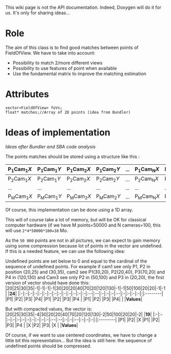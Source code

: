 This wiki page is not the API documentation. Indeed, Doxygen will do it for us. It's only for sharing ideas...

# Role #

The aim of this class is to find good matches between points of FieldOfView.
We have to take into account:
  * Possibility to match 2/more different views
  * Possibility to use features of point when available
  * Use the fundamental matrix to improve the matching estimation

# Attributes #
```
vector<FieldOfView> foVs;
float* matches;//Array of 2D points (idea from Bundler)
```

# Ideas of implementation #

_Ideas after Bundler and SBA code analysis_

The points matches should be stored using a structure like this :

|P<sub>1</sub>Cam<sub>1</sub>_X_|P<sub>1</sub>Cam<sub>1</sub>_Y_|P<sub>1</sub>Cam<sub>2</sub>_X_|P<sub>1</sub>Cam<sub>2</sub>_Y_|...|P<sub>1</sub>Cam<sub>N</sub>_X_|P<sub>1</sub>Cam<sub>N</sub>_Y_|
|:------------------------------|:------------------------------|:------------------------------|:------------------------------|:--|:------------------------------|:------------------------------|
|P<sub>2</sub>Cam<sub>1</sub>_X_|P<sub>2</sub>Cam<sub>1</sub>_Y_|P<sub>2</sub>Cam<sub>2</sub>_X_|P<sub>2</sub>Cam<sub>2</sub>_Y_|...|P<sub>2</sub>Cam<sub>N</sub>_X_|P<sub>2</sub>Cam<sub>N</sub>_Y_|
|...                            |...                            |...                            |...                            |...|...                            |...                            |
|P<sub>M</sub>Cam<sub>1</sub>_X_|P<sub>M</sub>Cam<sub>1</sub>_Y_|P<sub>M</sub>Cam<sub>2</sub>_X_|P<sub>M</sub>Cam<sub>2</sub>_Y_|...|P<sub>M</sub>Cam<sub>N</sub>_X_|P<sub>M</sub>Cam<sub>N</sub>_Y_|

Of course, this implementation can be done using a 1D array.

This will of course take a lot of memory, but will be OK for classical computer hardware (if we have M points=50000 and N cameras=100, this will use `2*4*50000*100=38` Mo.

As the `50 000` points are not in all pictures, we can expect to gain memory using some compression because lot of points in the vector are undefined. If this is a needed feature, we can use the following idea:

Undefined points are set below to 0 and equal to the cardinal of the sequence of undefined points. For example if cam1 see only P1, P2 in position (20,25) and (30,35), cam2 see P1(30,20), P2(20,40), P3(70,20) and P4 in (120,130) and Cam3 see only P2 in (50,100) and P3 in (20,20), the first version of vector should have done this:
|20|25|30|35|-1|-1|-1|-1|30|20|20|40|70|20|120|130|-1|-1|50|100|20|20|-1|-1| |<b>24</b>|
|:-|:-|:-|:-|:-|:-|:-|:-|:-|:-|:-|:-|:-|:-|:--|:--|:-|:-|:-|:--|:-|:-|:-|:-|:|:--------|
|P1|  |P2|  |P3|  |P4|  |P1|  |P2|  |P3|  |P4 |   |P1|  |P2|   |P3|  |P4|  | |<b>Values</b>|

But with compacted values, the vector is:
|20|25|30|35|-4|30|20|20|40|70|20|120|130|-2|50|100|20|20|-2| |<b>19</b>|
|:-|:-|:-|:-|:-|:-|:-|:-|:-|:-|:-|:--|:--|:-|:-|:--|:-|:-|:-|:|:--------|
|P1|  |P2|  |X |P1|  |P2|  |P3|  |P4 |   |X |P2|   |P3|  |X | |<b>Values</b>|

Of course, if we want to use centered coordinates, we have to change a little bit this representation... But the idea is still here: the sequence of undefined points should be compressed.